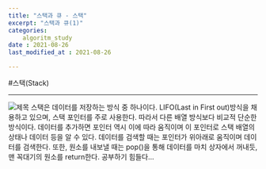 ```yaml
---
title: "스택과 큐 - 스택"
excerpt: "스택과 큐(1)"
categories:
    algoritm_study
date : 2021-08-26
last_modified_at : 2021-08-26

---
```

#스택(Stack)
*****

![제목](/assets/images/8.png)
스택은 데이터를 저장하는 방식 중 하나이다. LIFO(Last in First out)방식을 채용하고 있으며, 스택 포인터를 주로 사용한다. 
따라서 다른 배열 방식보다 비교적 단순한 방식이다. 데이터를 추가하면 포인터 역시 이에 따라 움직이며 이 포인터로 스택 배열의 상태나 데이터 등을 알 수 있다. 
데이터를 검색할 때는 포인터가 위아래로 움직이며 데이터를 검색한다. 또한, 원소를 내보낼 때는 pop()을 통해 데이터를 마치 상자에서 꺼내듯,
맨 꼭대기의 원소를 return한다. 
공부하기 힘들다...
